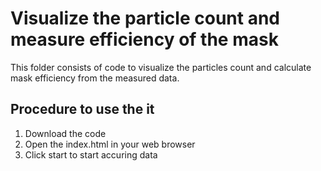 # Visualize the particle count and measure efficiency of the mask

This folder consists of code to visualize the particles count and calculate mask efficiency from the measured data.


## Procedure to use the it

1. Download the code
2. Open the index.html in your web browser
3. Click start to start accuring data
